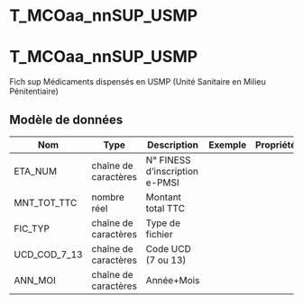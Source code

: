 # T_MCOaa_nnSUP_USMP

<!-- ATTENTION : Ne pas supprimer ou modifier la ligne ci-dessous -->
# T_MCOaa_nnSUP_USMP

Fich sup Médicaments dispensés en USMP (Unité Sanitaire en Milieu Pénitentiaire)


## Modèle de données

|Nom|Type|Description|Exemple|Propriétés|
|-|-|-|-|-|
|ETA_NUM|chaîne de caractères|N° FINESS d’inscription e-PMSI|||
|MNT_TOT_TTC|nombre réel|Montant total TTC|||
|FIC_TYP|chaîne de caractères|Type de fichier|||
|UCD_COD_7_13|chaîne de caractères|Code UCD (7 ou 13)|||
|ANN_MOI|chaîne de caractères|Année+Mois|||

<!-- ATTENTION : Ne pas supprimer ou modifier la ligne ci-dessus -->
